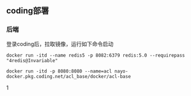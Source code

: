 ## coding部署


### 后端
登录coding后，拉取镜像，运行如下命令启动
```
docker run -itd --name redis5 -p 8082:6379 redis:5.0 --requirepass "4redis@Invariable"
```

```
docker run -itd -p 8080:8080 --name=acl nayo-docker.pkg.coding.net/acl_base/docker/acl-base
```

1
